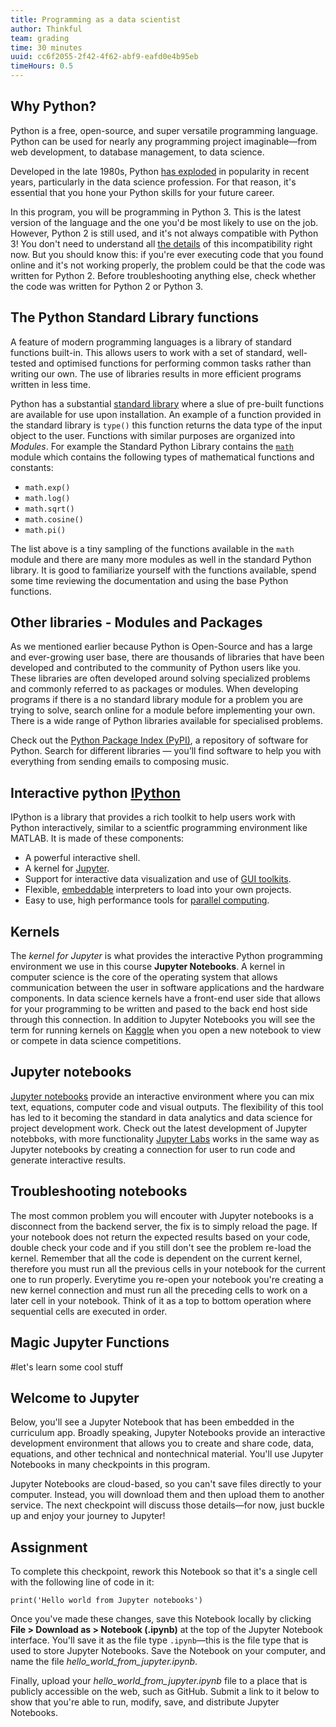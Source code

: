 ```yaml
---
title: Programming as a data scientist
author: Thinkful
team: grading
time: 30 minutes
uuid: cc6f2055-2f42-4f62-abf9-eafd0e4b95eb
timeHours: 0.5
---
```


## Why Python?

Python is a free, open-source, and super versatile programming language. Python can be used for nearly any programming project imaginable—from web development, to database management, to data science.

Developed in the late 1980s, Python [has exploded](https://www.economist.com/graphic-detail/2018/07/26/python-is-becoming-the-worlds-most-popular-coding-language) in popularity in recent years, particularly in the data science profession. For that reason, it's essential that you hone your Python skills for your future career. 

In this program, you will be programming in Python 3. This is the latest version of the language and the one you'd be most likely to use on the job. However, Python 2 is still used, and it's not always compatible with Python 3! You don't need to understand all [the details](https://wiki.python.org/moin/Python2orPython3) of this incompatibility right now. But you should know this: if you're ever executing code that you found online and it's not working properly, the problem could be that the code was written for Python 2. Before troubleshooting anything else, check whether the code was written for Python 2 or Python 3.
    
## The Python Standard Library functions
A feature of modern programming languages is a library of standard functions built-in. This allows users to work with a set of standard, well-tested and optimised functions for performing common tasks rather than writing our own. The use of  libraries results in more efficient programs written in less time.

Python has a substantial [standard library](https://docs.python.org/3/library/) where a slue of pre-built functions are available for use upon installation. An example of a function provided in the standard library is `type()` this function returns the data type of the input object to the user. Functions with similar purposes are organized into *Modules*. For example the Standard Python Library contains the [`math`](https://docs.python.org/3/library/math.html#module-math "math: Mathematical functions (sin() etc.).") module which contains the following types of mathematical functions and constants:

 - `math.exp()`
 -  `math.log()`
 -  `math.sqrt()`
 -  `math.cosine()`
 -  `math.pi()`

 The list above is a tiny sampling of the functions available in the `math` module and there are many more modules as well in the standard Python library. It is good to familiarize yourself with the functions available, spend some time reviewing the documentation and using the base Python functions.
 
## Other libraries - Modules and Packages
 As we mentioned earlier because Python is Open-Source and has a large and ever-growing user base, there are thousands of libraries that have been developed and contributed to the community of Python users like you. These libraries are often developed around solving specialized problems and commonly referred to as packages or modules. When developing programs
if there is a no standard library module for a problem you are trying to solve, search online for a module before implementing your own. There is a wide range of Python libraries available for specialised problems. 

Check out the [Python Package Index (PyPI)](https://pypi.org/), a repository of software for Python. Search for different libraries — you’ll find software to help you with everything from sending emails to composing music.

## Interactive python [IPython](url)
IPython is a library that provides a rich toolkit to help users work with Python interactively, similar to a scientfic programming environment like MATLAB. It is made of these components: 
-   A powerful interactive shell.
-   A kernel for  [Jupyter](https://jupyter.org/).
-   Support for interactive data visualization and use of  [GUI toolkits](https://ipython.org/ipython-doc/stable/interactive/reference.html#gui-event-loop-support).
-   Flexible,  [embeddable](https://ipython.org/ipython-doc/stable/interactive/reference.html#embedding-ipython)  interpreters to load into your own projects.
-   Easy to use, high performance tools for  [parallel computing](https://ipyparallel.readthedocs.io/en/latest/).  

## Kernels
The *kernel for Jupyter* is what provides the interactive Python programming environment we use in this course **Jupyter Notebooks**.   A kernel in computer science is the core of the  operating system that allows communication between the user in software applications and the hardware components. In data science kernels have a front-end user side that allows for your programming to be written and pased to the back end host side through this connection. In addition to Jupyter Notebooks you will see the term for running kernels on [Kaggle](https://www.kaggle.com/notebooks) when you open a new notebook to view or compete in data science competitions.

## Jupyter notebooks
 [Jupyter notebooks](http://jupyter.org/)  provide an interactive environment where you can mix text, equations, computer code and visual outputs. The flexibility of this tool has led to it  becoming the standard in data analytics and data science for project development work.  Check out the latest development of Jupyter notebboks, with more functionality [Jupyter Labs](https://jupyter.org/) works in the same way as Jupyter notebooks by creating a connection for user to run code and generate interactive results.
    
## Troubleshooting notebooks
The most common problem you will encouter with Jupyter notebooks is a disconnect from the backend server, the fix is to simply reload the page. If your notebook does not return the expected results based on your code, double check your code and if you still don't see the problem re-load the kernel.  Remember that all the code is dependent on the current kernel, therefore you must run all the previous cells in your notebook for the current one to run properly. Everytime you re-open your notebook you're creating a new kernel connection and must run all the preceding cells to work on a later cell in your notebook. Think of it as a top to bottom operation where sequential cells are executed in order.
    
## Magic Jupyter Functions
#let's learn some cool stuff
## Welcome to Jupyter

Below, you'll see a Jupyter Notebook that has been embedded in the curriculum app. Broadly speaking, Jupyter Notebooks provide an interactive development environment that allows you to create and share code, data, equations, and other technical and nontechnical material. You'll use Jupyter Notebooks in many checkpoints in this program.

Jupyter Notebooks are cloud-based, so you can't save files directly to your computer. Instead, you will download them and then upload them to another service. The next checkpoint will discuss those details—for now, just buckle up and enjoy your journey to Jupyter!

<jupyter notebook-name="jupyter_intro" course-code="DSBC"></jupyter>

## Assignment

To complete this checkpoint, rework this Notebook so that it's a single cell with the following line of code in it:

```
print('Hello world from Jupyter notebooks')
```

Once you've made these changes, save this Notebook locally by clicking **File > Download as > Notebook (.ipynb)** at the top of the Jupyter Notebook interface. You'll save it as the file type `.ipynb`—this is the file type that is used to store Jupyter Notebooks. Save the Notebook on your computer, and name the file *hello_world_from_jupyter.ipynb*. 

Finally, upload your *hello_world_from_jupyter.ipynb* file to a place that is publicly accessible on the web, such as GitHub. Submit a link to it below to show that you're able to run, modify, save, and distribute Jupyter Notebooks.

<!--stackedit_data:
eyJoaXN0b3J5IjpbLTE0NDUzODc1LDkxOTI1ODQ2Miw0MjUyMj
M5MDksLTU4MTA2NzQ5OSwxNDgxNjcxMDgsLTE1OTUwNTMwMDcs
LTE2NTI5NjkyMzAsLTIwMDgwOTYyNzksNzYwOTYyNjI3LDExNz
MwMDEwNzgsLTEzNDM5NjU2ODksMTY0MDYwODE3OSwtMjA1OTMy
OTY5MCwtMTkzMTAxNDI3NV19
-->